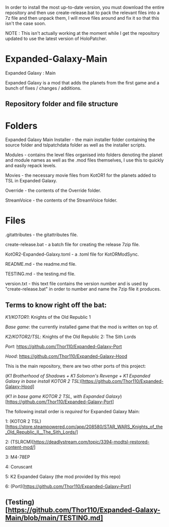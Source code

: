 In order to install the most up-to-date version, you must download the entire repository and then use create-release.bat to pack the relevant files into a 7z file and then unpack them, I will move files around and fix it so that this isn't the case soon.

NOTE : This isn't actually working at the moment while I get the repository updated to use the latest version of HoloPatcher.

# Expanded-Galaxy-Main
Expanded Galaxy : Main

Expanded Galaxy is a mod that adds the planets from the first game and a bunch of fixes / changes / additions.

## Repository folder and file structure
# Folders
Expanded Galaxy Main Installer - the main installer folder containing the source folder and tslpatchdata folder as well as the installer scripts.

Modules - contains the level files organised into folders denoting the planet and module names as well as the .mod files themselves, I use this to quickly and easily repack levels.

Movies - the necessary movie files from KotOR1 for the planets added to TSL in Expanded Galaxy.

Override - the contents of the Override folder.

StreamVoice - the contents of the StreamVoice folder.

# Files
.gitattributes - the gitattributes file.

create-release.bat - a batch file for creating the release 7zip file.

KotOR2-Expanded-Galaxy.toml - a .toml file for KotORModSync.

README.md - the readme.md file.

TESTING.md - the testing.md file.

version.txt - this text file contains the version number and is used by "create-release.bat" in order to number and name the 7zip file it produces.

## Terms to know right off the bat:
*K1/KOTOR1*: Knights of the Old Republic 1

*Base game*: the currently installed game that the mod is written on top of.

*K2/KOTOR2/TSL*: Knights of the Old Republic 2: The Sith Lords

*Port*: https://github.com/Thor110/Expanded-Galaxy-Port

*Hood*: https://github.com/Thor110/Expanded-Galaxy-Hood

This is the main repository, there are two other ports of this project:

(*K1 Brotherhood of Shadows + K1 Solomon's Revenge + K1 Expanded Galaxy in base install KOTOR 2 TSL*)[https://github.com/Thor110/Expanded-Galaxy-Hood]

(*K1 in base game KOTOR 2 TSL, with Expanded Galaxy*)[https://github.com/Thor110/Expanded-Galaxy-Port]

The following install order is *required* for Expanded Galaxy Main:

1: (KOTOR 2 TSL)[https://store.steampowered.com/app/208580/STAR_WARS_Knights_of_the_Old_Republic_II__The_Sith_Lords/]

2: (TSLRCM)[https://deadlystream.com/topic/3394-modtsl-restored-content-mod/]

3: M4-78EP

4: Coruscant

5: K2 Expanded Galaxy (the mod provided by this repo)

6: (Port)[https://github.com/Thor110/Expanded-Galaxy-Port]

## (Testing)[https://github.com/Thor110/Expanded-Galaxy-Main/blob/main/TESTING.md]
